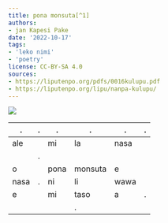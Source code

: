 ```yaml
---
title: pona monsuta[^1]
authors:
- jan Kapesi Pake
date: '2022-10-17'
tags:
- 'leko nimi'
- 'poetry'
license: CC-BY-SA 4.0
sources:
- https://liputenpo.org/pdfs/0016kulupu.pdf
- https://liputenpo.org/lipu/nanpa-kulupu/
---
```


![](https://commons.wikimedia.org/wiki/File:Lipu_tenpo_nanpa_kulupu_-_pona_monsuta.png)

| .    | .   | .    | .       | .    | .   |
| ---- | --- | ---- | ------- | ---- | --- |
| ale  |     | mi   | la      | nasa |
|      | .   |
| o    |     | pona | monsuta | e    |
| nasa | .   | ni   | li      | wawa |
| e    |     | mi   | taso    | a    | .   |
|      |     |      | .       |

[^1]: "monsuta" li ike, li wile pakala e jan